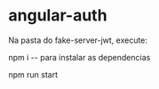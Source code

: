 # angular-auth


Na pasta do fake-server-jwt, execute:

npm i -- para instalar as dependencias

npm run start